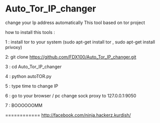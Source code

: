 # Auto_Tor_IP_changer
change your Ip address automatically  This tool based on tor project

how to install this tools :

1 : install tor to your system  (sudo apt-get install tor , sudo apt-get install privoxy)

2: git clone https://github.com/FDX100/Auto_Tor_IP_changer.git

3 : cd Auto_Tor_IP_changer

4 : python autoTOR.py

5 : type time to change IP

6 : go to your browser / pc  change sock proxy to 127.0.0.1:9050

7 : BOOOOOOMM 

============
http://facebook.com/ninja.hackerz.kurdish/
